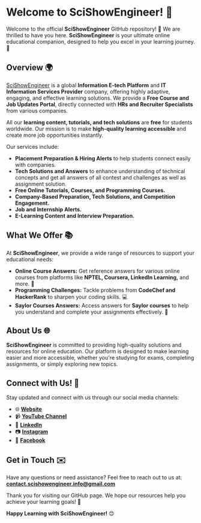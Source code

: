 # Welcome to SciShowEngineer! 🌟  

Welcome to the official **SciShowEngineer** GitHub repository! 🎉 We are thrilled to have you here. **SciShowEngineer** is your ultimate online educational companion, designed to help you excel in your learning journey. 🚀  

## Overview 🌍  

[SciShowEngineer](https://scishowengineer.com/) is a global **Information E-tech Platform** and **IT Information Services Provider** company, offering highly adaptive, engaging, and effective learning solutions. We provide a **Free Course and Job Updates Portal**, directly connected with **HRs and Recruiter Specialists** from various companies.  

All our **learning content, tutorials, and tech solutions** are **free** for students worldwide. Our mission is to make **high-quality learning accessible** and create more job opportunities instantly.  

Our services include:  

- **Placement Preparation & Hiring Alerts** to help students connect easily with companies.  
- **Tech Solutions and Answers** to enhance understanding of technical concepts and get all answers of all contest and challenges as well as assignment solution.  
- **Free Online Tutorials, Courses, and Programming Courses.**  
- **Company-Based Preparation, Tech Solutions, and Competition Engagement.**  
- **Job and Internship Alerts.**  
- **E-Learning Content and Interview Preparation.**  

## What We Offer 📚  

At **SciShowEngineer**, we provide a wide range of resources to support your educational needs:  

- **Online Course Answers:** Get reference answers for various online courses from platforms like **NPTEL, Coursera, LinkedIn Learning,** and more. 📘  
- **Programming Challenges:** Tackle problems from **CodeChef and HackerRank** to sharpen your coding skills. 💻  
- **Saylor Courses Answers:** Access answers for **Saylor courses** to help you understand and complete your assignments effectively. 📝  

## About Us 🌐  

**SciShowEngineer** is committed to providing high-quality solutions and resources for online education. Our platform is designed to make learning easier and more accessible, whether you're studying for exams, completing assignments, or simply exploring new topics.  

## Connect with Us! 🤝  

Stay updated and connect with us through our social media channels:  

- 🌐 **[Website](https://scishowengineer.com/)**  
- 📹 **[YouTube Channel](https://www.youtube.com/@scishowengineer_)**  
- 💼 **[LinkedIn](https://www.linkedin.com/company/scishowengineer/)**  
- 📷 **[Instagram](https://www.instagram.com/scishowengineer/)**  
- 📘 **[Facebook](https://www.facebook.com/SciShowEngineer/)**  

## Get in Touch ✉️  

Have any questions or need assistance? Feel free to reach out to us at: **contact.scishowengineer.info@gmail.com**  

Thank you for visiting our GitHub page. We hope our resources help you achieve your learning goals! 🌟  

**Happy Learning with SciShowEngineer!** 😊  
